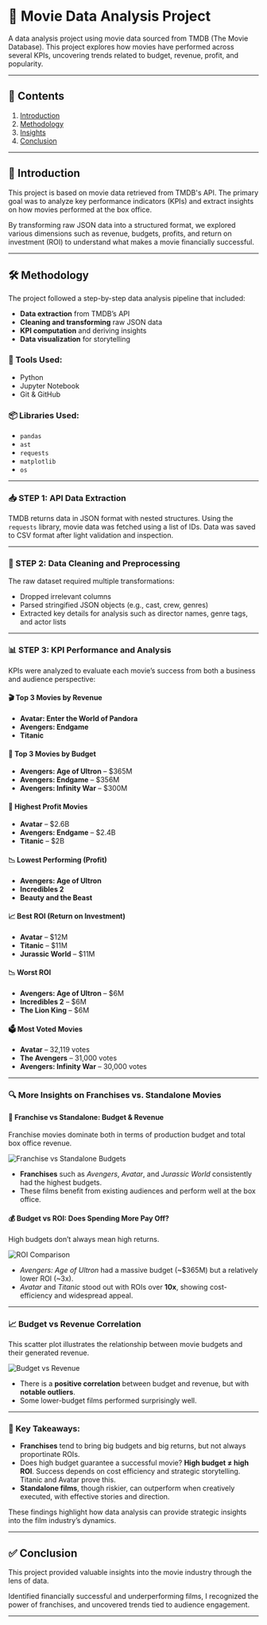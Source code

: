
# 🎥 Movie Data Analysis Project

A data analysis project using movie data sourced from TMDB (The Movie Database). This project explores how movies have performed across several KPIs, uncovering trends related to budget, revenue, profit, and popularity.

---

## 📁 Contents

1. [Introduction](#introduction)  
2. [Methodology](#methodology)  
3. [Insights](#insights)  
4. [Conclusion](#conclusion)

---

## 📌 Introduction

This project is based on movie data retrieved from TMDB's API. The primary goal was to analyze key performance indicators (KPIs) and extract insights on how movies performed at the box office.

By transforming raw JSON data into a structured format, we explored various dimensions such as revenue, budgets, profits, and return on investment (ROI) to understand what makes a movie financially successful.

---

## 🛠️ Methodology

The project followed a step-by-step data analysis pipeline that included:

- **Data extraction** from TMDB’s API
- **Cleaning and transforming** raw JSON data
- **KPI computation** and deriving insights
- **Data visualization** for storytelling

### 🔧 Tools Used:
- Python  
- Jupyter Notebook  
- Git & GitHub  

### 📦 Libraries Used:
- `pandas`  
- `ast`  
- `requests`  
- `matplotlib`  
- `os`

---

### 📥 STEP 1: API Data Extraction

TMDB returns data in JSON format with nested structures. Using the `requests` library, movie data was fetched using a list of IDs. Data was saved to CSV format after light validation and inspection.

---

### 🧹 STEP 2: Data Cleaning and Preprocessing

The raw dataset required multiple transformations:
- Dropped irrelevant columns
- Parsed stringified JSON objects (e.g., cast, crew, genres)
- Extracted key details for analysis such as director names, genre tags, and actor lists

---

### 📊 STEP 3: KPI Performance and Analysis

KPIs were analyzed to evaluate each movie’s success from both a business and audience perspective:

#### 🎬 Top 3 Movies by Revenue
- **Avatar: Enter the World of Pandora**
- **Avengers: Endgame**
- **Titanic**

#### 💸 Top 3 Movies by Budget
- **Avengers: Age of Ultron** – \$365M  
- **Avengers: Endgame** – \$356M  
- **Avengers: Infinity War** – \$300M  

#### 🤑 Highest Profit Movies
- **Avatar** – \$2.6B  
- **Avengers: Endgame** – \$2.4B  
- **Titanic** – \$2B  

#### 📉 Lowest Performing (Profit)
- **Avengers: Age of Ultron**  
- **Incredibles 2**  
- **Beauty and the Beast**  

#### 📈 Best ROI (Return on Investment)
- **Avatar** – $12M  
- **Titanic** – $11M  
- **Jurassic World** – $11M  

#### 📉 Worst ROI
- **Avengers: Age of Ultron** – $6M  
- **Incredibles 2** – $6M 
- **The Lion King** – $6M  

#### 🗳️ Most Voted Movies
- **Avatar** – 32,119 votes  
- **The Avengers** – 31,000 votes  
- **Avengers: Infinity War** – 30,000 votes  

---

### 🔍 More Insights on Franchises vs. Standalone Movies

#### 🎥 Franchise vs Standalone: Budget & Revenue

Franchise movies dominate both in terms of production budget and total box office revenue.

![Franchise vs Standalone Budgets](images/franchise_vs_standalone_budget.png)

- **Franchises** such as *Avengers*, *Avatar*, and *Jurassic World* consistently had the highest budgets.
- These films benefit from existing audiences and perform well at the box office.

#### 💰 Budget vs ROI: Does Spending More Pay Off?

High budgets don’t always mean high returns.

![ROI Comparison](images/roi_comparison.png)

- *Avengers: Age of Ultron* had a massive budget (~$365M) but a relatively lower ROI (~3x).
- *Avatar* and *Titanic* stood out with ROIs over **10x**, showing cost-efficiency and widespread appeal.

---

### 📈 Budget vs Revenue Correlation

This scatter plot illustrates the relationship between movie budgets and their generated revenue.

![Budget vs Revenue](images/budget_vs_revenue.png)

- There is a **positive correlation** between budget and revenue, but with **notable outliers**.
- Some lower-budget films performed surprisingly well.

---

### 🔑 Key Takeaways:
- **Franchises** tend to bring big budgets and big returns, but not always proportinate ROIs.
- Does high budget guarantee a successful movie? **High budget ≠ high ROI**. Success depends on cost efficiency and strategic storytelling. Titanic and Avatar prove this.
- **Standalone films**, though riskier, can outperform when creatively executed, with effective stories and direction.

These findings highlight how data analysis can provide strategic insights into the film industry’s dynamics.

---

## ✅ Conclusion

This project provided valuable insights into the movie industry through the lens of data.

Identified financially successful and underperforming films, I recognized the power of franchises, and uncovered trends tied to audience engagement.


---
```
